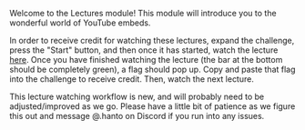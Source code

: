 Welcome to the Lectures module! This module will introduce you to the wonderful world of YouTube embeds.

In order to receive credit for watching these lectures, expand the challenge, press the "Start" button, and then once it has started, watch the lecture [here](/workspace/challenge). Once you have finished watching the lecture (the bar at the bottom should be completely green), a flag should pop up. Copy and paste that flag into the challenge to receive credit. Then, watch the next lecture.

This lecture watching workflow is new, and will probably need to be adjusted/improved as we go. Please have a little bit of patience as we figure this out and message @.hanto on Discord if you run into any issues.